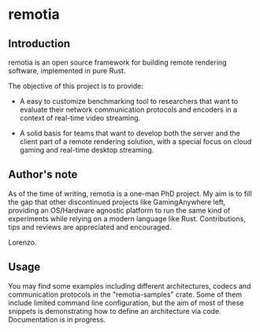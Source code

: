 # remotia

## Introduction

remotia is an open source framework for building remote rendering software, implemented in pure Rust.

The objective of this project is to provide:

- A easy to customize benchmarking tool to researchers that want to evaluate their network communication protocols and encoders in a context of real-time video streaming.

- A solid basis for teams that want to develop both the server and the client part of a remote rendering solution, with a special focus on cloud gaming and real-time desktop streaming.

## Author's note

As of the time of writing, remotia is a one-man PhD project. My aim is to fill the gap that other discontinued projects like GamingAnywhere left, providing an OS/Hardware agnostic platform to run the same kind of experiments while relying on a modern language like Rust.
Contributions, tips and reviews are appreciated and encouraged.

Lorenzo.

## Usage

You may find some examples including different architectures, codecs and communication protocols in the "remotia-samples" crate. Some of them include limited command line configuration, but the aim of most of these snippets is demonstrating how to define an architecture via code. Documentation is in progress.
